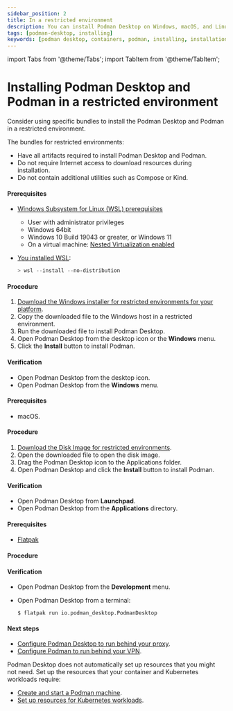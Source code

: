 ```yaml
---
sidebar_position: 2
title: In a restricted environment
description: You can install Podman Desktop on Windows, macOS, and Linux.
tags: [podman-desktop, installing]
keywords: [podman desktop, containers, podman, installing, installation]
---
```


import Tabs from '@theme/Tabs';
import TabItem from '@theme/TabItem';

# Installing Podman Desktop and Podman in a restricted environment

Consider using specific bundles to install the Podman Desktop and Podman in a restricted environment.

The bundles for restricted environments:

- Have all artifacts required to install Podman Desktop and Podman.
- Do not require Internet access to download resources during installation.
- Do not contain additional utilities such as Compose or Kind.

<Tabs groupId="operating-systems">
<TabItem value="win" label="Windows">

#### Prerequisites

- [Windows Subsystem for Linux (WSL) prerequisites](https://learn.microsoft.com/en-us/windows/wsl/troubleshooting#error-0x80370102-the-virtual-machine-could-not-be-started-because-a-required-feature-is-not-installed)

  - User with administrator privileges
  - Windows 64bit
  - Windows 10 Build 19043 or greater, or Windows 11
  - On a virtual machine: [Nested Virtualization enabled](https://learn.microsoft.com/en-us/virtualization/hyper-v-on-windows/user-guide/nested-virtualization#configure-nested-virtualization)

- [You installed WSL](https://docs.microsoft.com/en-us/windows/wsl/install):

  ```powershell
  > wsl --install --no-distribution
  ```

#### Procedure

1. [Download the Windows installer for restricted environments for your platform](/downloads/windows).
2. Copy the downloaded file to the Windows host in a restricted environment.
3. Run the downloaded file to install Podman Desktop.
4. Open Podman Desktop from the desktop icon or the **Windows** menu.
5. Click the **Install** button to install Podman.

#### Verification

- Open Podman Desktop from the desktop icon.
- Open Podman Desktop from the **Windows** menu.

</TabItem>
<TabItem value="mac" label="macOS">

#### Prerequisites

- macOS.

#### Procedure

1. [Download the Disk Image for restricted environments](/downloads/macos).
1. Open the downloaded file to open the disk image.
1. Drag the Podman Desktop icon to the Applications folder.
1. Open Podman Desktop and click the **Install** button to install Podman.

#### Verification

- Open Podman Desktop from **Launchpad**.
- Open Podman Desktop from the **Applications** directory.

</TabItem>
<TabItem value="linux" label="Linux">

#### Prerequisites

- [Flatpak](https://flatpak.org/setup/)

#### Procedure

#### Verification

- Open Podman Desktop from the **Development** menu.
- Open Podman Desktop from a terminal:

  ```shell-session
  $ flatpak run io.podman_desktop.PodmanDesktop
  ```

</TabItem>
</Tabs>

#### Next steps

- [Configure Podman Desktop to run behind your proxy](/docs/proxy/using-a-proxy).
- [Configure Podman to run behind your VPN](/docs/proxy/using-a-vpn-on-windows).

Podman Desktop does not automatically set up resources that you might not need. Set up the resources that your container and Kubernetes workloads require:

- [Create and start a Podman machine](/docs/onboarding/containers/creating-a-podman-machine-with-podman-desktop).
- [Set up resources for Kubernetes workloads](/docs/onboarding/kubernetes).
